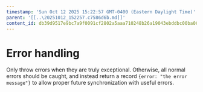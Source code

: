 ```yaml
---
timestamp: 'Sun Oct 12 2025 15:22:57 GMT-0400 (Eastern Daylight Time)'
parent: '[[..\20251012_152257.c7586d6b.md]]'
content_id: db39d9517e9bc7a9f0091cf2802a5aaa710248b26a19043ebddbc00ba067bc70
---
```


# Error handling

Only throw errors when they are truly exceptional. Otherwise, all normal errors should be caught, and instead return a record `{error: "the error message"}` to allow proper future synchronization with useful errors.
